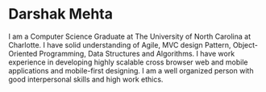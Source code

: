# Darshak Mehta

I am a Computer Science Graduate at The University of North Carolina at Charlotte. I have solid understanding of Agile, MVC design Pattern, Object-Oriented Programming, Data Structures and Algorithms. I have work experience in developing highly scalable cross browser web and mobile applications and mobile-first designing. I am a well organized person with good interpersonal skills and high work ethics.
